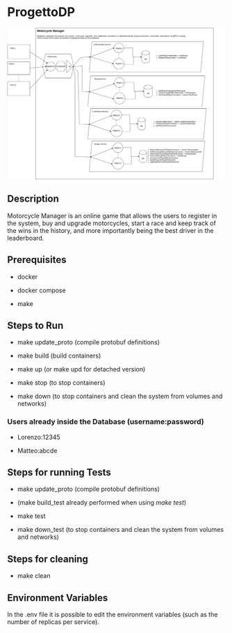 # ProgettoDP

![alt text](architecture.png "Architecture")

## Description

Motorcycle Manager is an online game that allows the users to register in the system, buy and upgrade motorcycles, start a race and keep track of the wins in the history, and more importantly being the best driver in the leaderboard.

## Prerequisites

- docker

- docker compose

- make

## Steps to Run

- make update_proto (compile protobuf definitions)

- make build (build containers)

- make up (or make upd for detached version)

- make stop (to stop containers)

- make down (to stop containers and clean the system from volumes and networks)

### Users already inside the Database (username:password)

- Lorenzo:12345

- Matteo:abcde

## Steps for running Tests

- make update_proto (compile protobuf definitions)

- (make build_test already performed when using *make test*)

- make test

- make down_test (to stop containers and clean the system from volumes and networks)

## Steps for cleaning

- make clean

## Environment Variables

In the .env file it is possible to edit the environment variables (such as the number of replicas per service).